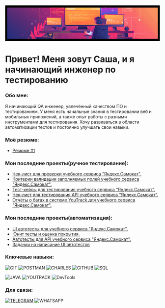 ![Header](https://github.com/AlexBar201/AlexBar201/blob/main/sources/headerrr-fotor-20250214182243.png)

# Привет! Меня зовут Саша, и я начинающий инженер по тестированию
### Обо мне: 
Я начинающий QA инженер, увлечённый качеством ПО и тестированием. У меня есть начальные знания в тестировании веб и мобильных приложений, а также опыт работы с разными инструментами для тестирования. Хочу развиваться в области автоматизации тестов и постоянно улучшать свои навыки.

### Моё резюме:
- [Резюме #1]()

### Мои последние проекты(ручное тестирование):
- [Чек-лист для проверки учебного сервиса "Яндекс.Самокат".](https://github.com/AlexBar201/Checklist_Yandex_Scooter)
- [Критерии валидации заполняемых полей учебного сервиса "Яндекс.Самокат".](https://github.com/AlexBar201/Yandex_Scooters_Validation_Data)
- [Тест-кейсы для тестирования учебного сервиса "Яндекс.Самокат".](https://github.com/AlexBar201/Yandex_Scooter_Test_Cases)
- [Чек-лист для тестирования API учебного сервиса "Яндекс.Самокат".](https://github.com/AlexBar201/Yandex_Scooter_API_Checklist)
- [Отчёты о багах в системе YouTrack для учебного сервиса "Яндекс.Самокат".](https://yandexqatest.youtrack.cloud/issues)

### Мои последние проекты(автоматизация):
- [UI автотесты для учебного сервиса "Яндекс.Самокат".](https://github.com/AlexBar201/Sprint_4)
- [Юнит тесты и оценка покрытия.](https://github.com/AlexBar201/qa_java)
- [Автотесты для API учебного сервиса "Яндекс.Самокат".](https://github.com/AlexBar201/Sprint_7)
- [Задачки на написание UI автотестов](https://github.com/AlexBar201/tasks_for_QA)


### Ключевые навыки:
![GIT](https://img.shields.io/badge/-GIT-090909?style=social&logo=git)
![POSTMAN](https://img.shields.io/badge/-Postman-090909?style=social&logo=postman)
![CHARLES](https://img.shields.io/badge/-Charles-090909?style=social&logo=charles)
![GITHUB](https://img.shields.io/badge/-GITHUB-090909?style=social&logo=github)
![SQL](https://img.shields.io/badge/-SQL-090909?style=social&logo=mysql)

![JAVA](https://img.shields.io/badge/-Java-ffffff?style=social=java)
![YOUTRACK](https://img.shields.io/badge/-YouTrack-ffffff?style=social=youtrack)
![DevTools](https://img.shields.io/badge/-DevTools-ffffff?style=social=devtools)

### Для связи:
[![TELEGRAM](https://img.shields.io/badge/-Telegram-090909?style=social&logo=telegram)](https://t.me/Al_Baranov201)
![WHATSAPP](https://img.shields.io/badge/-89821484503-090909?style=social&logo=whatsapp)
